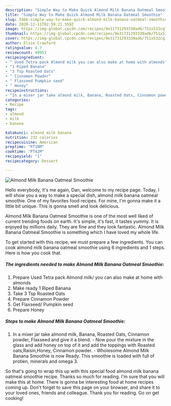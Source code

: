 ```yaml
---
description: "Simple Way to Make Quick Almond Milk Banana Oatmeal Smoothie"
title: "Simple Way to Make Quick Almond Milk Banana Oatmeal Smoothie"
slug: 5466-simple-way-to-make-quick-almond-milk-banana-oatmeal-smoothie
date: 2020-12-11T02:59:21.559Z
image: https://img-global.cpcdn.com/recipes/9e31731293330ad6/751x532cq70/almond-milk-banana-oatmeal-smoothie-recipe-main-photo.jpg
thumbnail: https://img-global.cpcdn.com/recipes/9e31731293330ad6/751x532cq70/almond-milk-banana-oatmeal-smoothie-recipe-main-photo.jpg
cover: https://img-global.cpcdn.com/recipes/9e31731293330ad6/751x532cq70/almond-milk-banana-oatmeal-smoothie-recipe-main-photo.jpg
author: Elsie Crawford
ratingvalue: 4.7
reviewcount: 49953
recipeingredient:
- " Used Tetra pack Almond milk you can also make at home with almonds"
- "1 Riped Banana"
- "3 Tsp Roasted Oats"
- " Cinnamon Powder"
- " Flaxseed Pumpkin seed"
- " Honey"
recipeinstructions:
- "In a mixer jar take almond milk, Banana, Roasted Oats, Cinnamon powder, Flaxseed and give it a blend. Now pour the mixture in the glass and add honey on top of it and add the toppings with Roasted oats,Raisin,Honey, Cinnamon powder. Wholesome Almond Milk Banana Smoothie is now Ready. This smoothie is loaded with full of protien, minerals and omega 3."
categories:
- Recipe
tags:
- almond
- milk
- banana

katakunci: almond milk banana 
nutrition: 232 calories
recipecuisine: American
preptime: "PT10M"
cooktime: "PT42M"
recipeyield: "1"
recipecategory: Dessert

---
```



![Almond Milk Banana Oatmeal Smoothie](https://img-global.cpcdn.com/recipes/9e31731293330ad6/751x532cq70/almond-milk-banana-oatmeal-smoothie-recipe-main-photo.jpg)

Hello everybody, it's me again, Dan, welcome to my recipe page. Today, I will show you a way to make a special dish, almond milk banana oatmeal smoothie. One of my favorites food recipes. For mine, I'm gonna make it a little bit unique. This is gonna smell and look delicious.

Almond Milk Banana Oatmeal Smoothie is one of the most well liked of current trending foods on earth. It's simple, it's fast, it tastes yummy. It is enjoyed by millions daily. They are fine and they look fantastic. Almond Milk Banana Oatmeal Smoothie is something which I have loved my whole life.




To get started with this recipe, we must prepare a few ingredients. You can cook almond milk banana oatmeal smoothie using 6 ingredients and 1 steps. Here is how you cook that.

<!--inarticleads1-->

##### The ingredients needed to make Almond Milk Banana Oatmeal Smoothie:

1. Prepare  Used Tetra pack Almond milk/ you can also make at home with almonds
1. Make ready 1 Riped Banana
1. Take 3 Tsp Roasted Oats
1. Prepare  Cinnamon Powder
1. Get  Flaxseed/ Pumpkin seed
1. Prepare  Honey




<!--inarticleads2-->

##### Steps to make Almond Milk Banana Oatmeal Smoothie:

1. In a mixer jar take almond milk, Banana, Roasted Oats, Cinnamon powder, Flaxseed and give it a blend. - Now pour the mixture in the glass and add honey on top of it and add the toppings with Roasted oats,Raisin,Honey, Cinnamon powder. - Wholesome Almond Milk Banana Smoothie is now Ready. This smoothie is loaded with full of protien, minerals and omega 3.




So that's going to wrap this up with this special food almond milk banana oatmeal smoothie recipe. Thanks so much for reading. I'm sure that you will make this at home. There is gonna be interesting food at home recipes coming up. Don't forget to save this page on your browser, and share it to your loved ones, friends and colleague. Thank you for reading. Go on get cooking!

